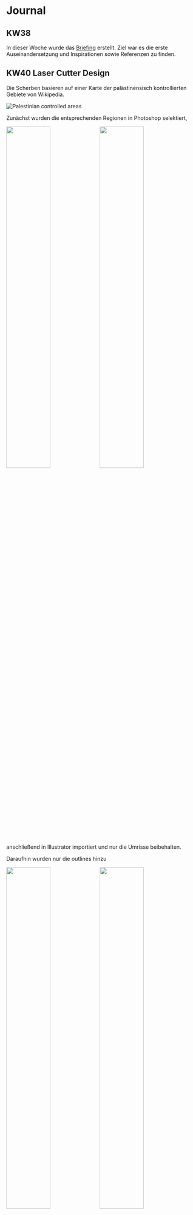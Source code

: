 # Journal

## KW38

In dieser Woche wurde das [Briefing](../briefing/) erstellt. Ziel war es die erste Auseinandersetzung und Inspirationen sowie Referenzen zu finden.

## KW40 Laser Cutter Design

Die Scherben basieren auf einer Karte der palästinensisch kontrollierten Gebiete von Wikipedia.

![Palestinian controlled areas](../assets/images/laser/1.jpg)

Zunächst wurden die entsprechenden Regionen in Photoshop selektiert,

<img src="../assets/images/laser/2.jpg" width="48%"/>
<img src="../assets/images/laser/3.jpg" width="48%"/>

anschließend in Illustrator importiert und nur die Umrisse beibehalten.

Daraufhin wurden nur die outlines hinzu

<img src="../assets/images/laser/4.jpg" width="48%"/>
<img src="../assets/images/laser/5.jpg" width="48%"/>

Von den ursprünglich 115 einzelnen Stücken wurden schließlich 18 ausgewählt, arrangiert und für den Laser-Cutter vorbereitet.

[SVG File](../assets/images/laser/final.svg)

## KW40 Laser Cutter Einführung

Anbei die wichtigsten Infos für den Laser Cutter in Rotkreuz:
![Epilog Laser Fusion M2](../assets/images/laser/6.png)

- [Werkstätten & Maker Space ](https://mycampus.hslu.ch/de-ch/info-i/infos-und-dokumente/werkstatt/)
- [Arbeitsplätze Reservation](https://mycampus.hslu.ch/de-ch/raum-i/arbeitsplaetze/)

## KW40 Room inspection / first Test with projection

Die Testteile, die während der Einführung des Laserschneiders hergestellt wurden, wurden zu Hause mit einem Projektor getestet. Es funktioniert recht gut; die Position spielt keine große Rolle, solange es gut abgebildet ist, und es deckt bis zu 180 Grad Drehung im Raum ab. Daher wurde beschlossen, einen Projektor für den Hintergrund zu verwenden, damit mehr Platz im Raum genutzt werden kann.

## KW40 Room Organization

Für die Installation wurde im DFK ein Raum organisiert, der jedoch nicht verschlossen werden kann. Es wird noch darüber diskutiert, ob in Rotkreuz ein Raum zur Verfügung gestellt werden kann. Der Raum im DFK ist ideal, und die Objekte könnten mit einer Leiter aufgehängt werden.

## KW40 Preparation on gather data #12

To begin collecting media, I created a dedicated folder and a reference list in the project documentation. This setup allows me to systematically gather, link, and review the collected media for deeper insights during future development phases.

## KW41 Finalize Room Organization

Für das Projekt habe ich den Raum 275 im 745 Reserviert. Den Aufbau findet am 23.10 statt und Abbau am 5.11, für dies wird eine Hebelbühne gebraucht.

## KW41 Prepare and Laser Cut Forms #34

Heute habe ich mit einem [Tool](../assets/images/laser/finalized/calculator.html) den Schwerpunkt (CG) meiner Objekte berechnet, um die Position der Aufhängelöcher zu bestimmen.  
Alle SVGs sind nun auf das jeweilige Format vorbereitet.  
Offen bleibt noch, wie groß die Löcher werden und ob ich sie bohre oder laserschneide.

3 von 11 Beispiele

![1](../assets/images/laser/finalized/1.png)
![2](../assets/images/laser/finalized/2.png)
![3](../assets/images/laser/finalized/3.png)

Da jedoch leider das Material noch nicht da ist konnte ich es noch nicht laser cutten. Das wäre spätestens nächste Woche dann der Fall.
